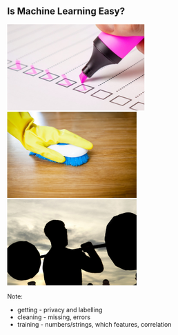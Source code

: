 ## Is Machine Learning Easy?

<img src="images/survey.jpg" class="fragment" style="height: 200px"/>
<img src="images/cleaning.jpg" class="fragment" style="height: 200px"/>
<img src="images/training.jpg" class="fragment" style="height: 200px"/>

Note:
 - getting - privacy and labelling
 - cleaning - missing, errors
 - training - numbers/strings, which features, correlation
 